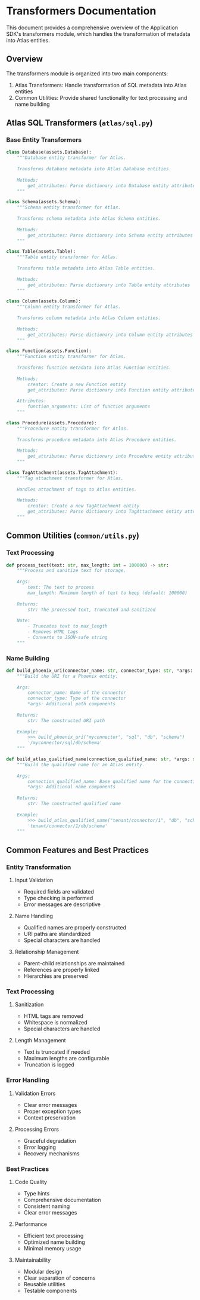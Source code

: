 # Transformers Documentation

This document provides a comprehensive overview of the Application SDK's transformers module, which handles the transformation of metadata into Atlas entities.

## Overview

The transformers module is organized into two main components:
1. Atlas Transformers: Handle transformation of SQL metadata into Atlas entities
2. Common Utilities: Provide shared functionality for text processing and name building

## Atlas SQL Transformers (`atlas/sql.py`)

### Base Entity Transformers
```python
class Database(assets.Database):
    """Database entity transformer for Atlas.
    
    Transforms database metadata into Atlas Database entities.
    
    Methods:
        get_attributes: Parse dictionary into Database entity attributes
    """

class Schema(assets.Schema):
    """Schema entity transformer for Atlas.
    
    Transforms schema metadata into Atlas Schema entities.
    
    Methods:
        get_attributes: Parse dictionary into Schema entity attributes
    """

class Table(assets.Table):
    """Table entity transformer for Atlas.
    
    Transforms table metadata into Atlas Table entities.
    
    Methods:
        get_attributes: Parse dictionary into Table entity attributes
    """

class Column(assets.Column):
    """Column entity transformer for Atlas.
    
    Transforms column metadata into Atlas Column entities.
    
    Methods:
        get_attributes: Parse dictionary into Column entity attributes
    """

class Function(assets.Function):
    """Function entity transformer for Atlas.
    
    Transforms function metadata into Atlas Function entities.
    
    Methods:
        creator: Create a new Function entity
        get_attributes: Parse dictionary into Function entity attributes
        
    Attributes:
        function_arguments: List of function arguments
    """

class Procedure(assets.Procedure):
    """Procedure entity transformer for Atlas.
    
    Transforms procedure metadata into Atlas Procedure entities.
    
    Methods:
        get_attributes: Parse dictionary into Procedure entity attributes
    """

class TagAttachment(assets.TagAttachment):
    """Tag attachment transformer for Atlas.
    
    Handles attachment of tags to Atlas entities.
    
    Methods:
        creator: Create a new TagAttachment entity
        get_attributes: Parse dictionary into TagAttachment entity attributes
    """
```

## Common Utilities (`common/utils.py`)

### Text Processing
```python
def process_text(text: str, max_length: int = 100000) -> str:
    """Process and sanitize text for storage.
    
    Args:
        text: The text to process
        max_length: Maximum length of text to keep (default: 100000)
        
    Returns:
        str: The processed text, truncated and sanitized
        
    Note:
        - Truncates text to max_length
        - Removes HTML tags
        - Converts to JSON-safe string
    """
```

### Name Building
```python
def build_phoenix_uri(connector_name: str, connector_type: str, *args: str) -> str:
    """Build the URI for a Phoenix entity.
    
    Args:
        connector_name: Name of the connector
        connector_type: Type of the connector
        *args: Additional path components
        
    Returns:
        str: The constructed URI path
        
    Example:
        >>> build_phoenix_uri("myconnector", "sql", "db", "schema")
        '/myconnector/sql/db/schema'
    """

def build_atlas_qualified_name(connection_qualified_name: str, *args: str) -> str:
    """Build the qualified name for an Atlas entity.
    
    Args:
        connection_qualified_name: Base qualified name for the connection
        *args: Additional name components
        
    Returns:
        str: The constructed qualified name
        
    Example:
        >>> build_atlas_qualified_name("tenant/connector/1", "db", "schema")
        'tenant/connector/1/db/schema'
    """
```

## Common Features and Best Practices

### Entity Transformation
1. Input Validation
   - Required fields are validated
   - Type checking is performed
   - Error messages are descriptive

2. Name Handling
   - Qualified names are properly constructed
   - URI paths are standardized
   - Special characters are handled

3. Relationship Management
   - Parent-child relationships are maintained
   - References are properly linked
   - Hierarchies are preserved

### Text Processing
1. Sanitization
   - HTML tags are removed
   - Whitespace is normalized
   - Special characters are handled

2. Length Management
   - Text is truncated if needed
   - Maximum lengths are configurable
   - Truncation is logged

### Error Handling
1. Validation Errors
   - Clear error messages
   - Proper exception types
   - Context preservation

2. Processing Errors
   - Graceful degradation
   - Error logging
   - Recovery mechanisms

### Best Practices
1. Code Quality
   - Type hints
   - Comprehensive documentation
   - Consistent naming
   - Clear error messages

2. Performance
   - Efficient text processing
   - Optimized name building
   - Minimal memory usage

3. Maintainability
   - Modular design
   - Clear separation of concerns
   - Reusable utilities
   - Testable components 